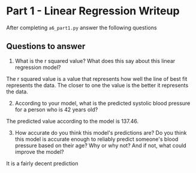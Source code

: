 # Part 1 - Linear Regression Writeup

After completing `a6_part1.py` answer the following questions

## Questions to answer

1. What is the r squared value?  What does this say about this linear regression model?

The r squared value is a value that represents how well the line of best fit represents the data. The closer to one the value is the better it represents the data.

2. According to your model, what is the predicted systolic blood pressure for a person who is 42 years old?

The predicted value according to the model is 137.46.

3. How accurate do you think this model's predictions are?  Do you think this model is accurate enough to reliably predict someone's blood pressure based on their age?  Why or why not?  And if not, what could improve the model?

It is a fairly decent prediction 